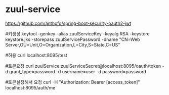 # zuul-service

https://github.com/anthofo/spring-boot-security-oauth2-jwt

#키생성
keytool -genkey -alias zuulServiceKey -keyalg RSA -keystore keystore.jks -storepass zuulServicePassword -dname "CN=Web Server,OU=Unit,O=Organization,L=City,S=State,C=US"

#허용
curl localhost:8095/test

#토큰요청
curl zuulService:zuulServiceSecret@localhost:8095/oauth/token -d grant_type=password -d username=user -d password=password

#토큰설정해서 요청
curl -H "Authorization: Bearer [access_token]" localhost:8095/auth/me





